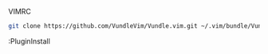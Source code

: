 VIMRC

```sh
git clone https://github.com/VundleVim/Vundle.vim.git ~/.vim/bundle/Vundle.vim
```

:PluginInstall
